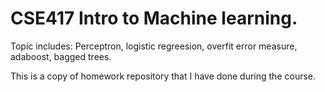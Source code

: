 # CSE417 Intro to Machine learning.

Topic includes: Perceptron, logistic regreesion, overfit error measure, adaboost, bagged trees.

This is a copy of homework repository that I have done during the course.
